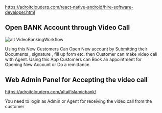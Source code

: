 https://adroitclouderp.com/react-native-android/hire-software-developer.html 

## Open BANK Account through Video Call
![alt VideoBankingWorkflow](https://adroitclouderp.com/react-native-android/image/react-native-Video-call-document-scan.jpg)

 Using this New Customers Can Open New account by Submitting their Documents , signature , fill up form etc. then Customer can make video call with Agent. Using this App Customers can Book an appointment for Opening New Account or Do a remittance.
 
 ## Web Admin Panel for Accepting the video call
 
 https://adroitclouderp.com/altaifislamicbank/
 
You need to login as Admin or Agent for receiving the video call from the customer


 
